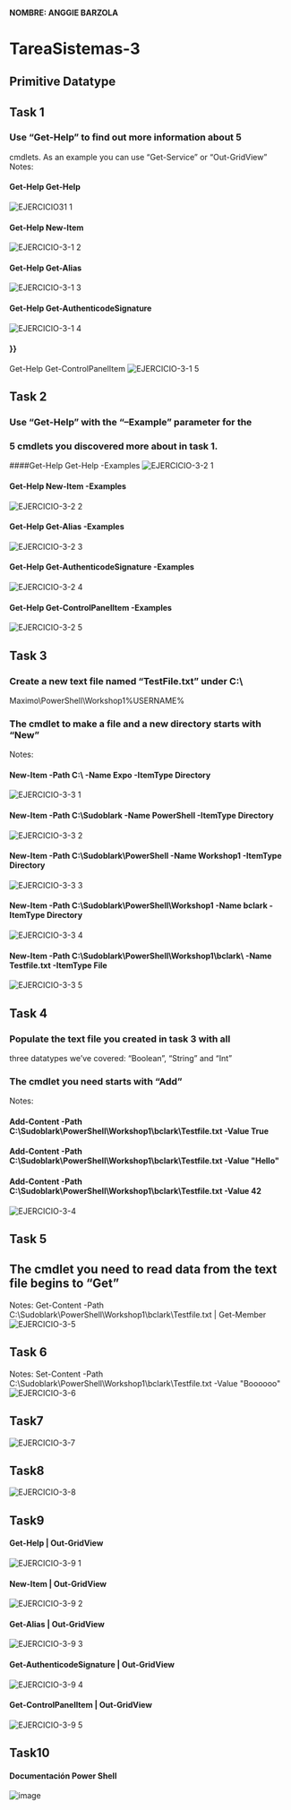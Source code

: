 #### NOMBRE: ANGGIE BARZOLA
# TareaSistemas-3
## Primitive Datatype
## Task 1
### Use “Get-Help” to find out more information about 5
cmdlets.
As an example you can use “Get-Service” or “Out-GridView”
Notes:
#### Get-Help Get-Help
![EJERCICIO31 1](https://user-images.githubusercontent.com/91564729/160583294-2ad54a38-2aad-4849-9111-43787f2449e3.JPG)
#### Get-Help New-Item
![EJERCICIO-3-1 2](https://user-images.githubusercontent.com/91564729/160583297-ff26cb0c-ac04-40ad-954f-56e32287ec5e.JPG)
#### Get-Help Get-Alias
![EJERCICIO-3-1 3](https://user-images.githubusercontent.com/91564729/160583301-849fff63-dff6-422f-b6b9-909d4b5b8e84.JPG)
#### Get-Help Get-AuthenticodeSignature
![EJERCICIO-3-1 4](https://user-images.githubusercontent.com/91564729/160583204-86944cd5-3153-4eca-888a-3565ee73092d.JPG)
#### }}
Get-Help Get-ControlPanelItem
![EJERCICIO-3-1 5](https://user-images.githubusercontent.com/91564729/160583212-8706c8c6-0c4b-44c8-894f-89b234d25928.JPG)

## Task 2
### Use “Get-Help” with the “–Example” parameter for the
### 5 cmdlets you discovered more about in task 1.

####Get-Help Get-Help -Examples
![EJERCICIO-3-2 1](https://user-images.githubusercontent.com/91564729/160656496-681c1dee-6592-444c-b1e6-c5dbcbe14acb.JPG)

#### Get-Help New-Item -Examples
![EJERCICIO-3-2 2](https://user-images.githubusercontent.com/91564729/160656501-684bde1e-0a6f-45a8-943a-6305d69d84a8.JPG)
#### Get-Help Get-Alias -Examples
![EJERCICIO-3-2 3](https://user-images.githubusercontent.com/91564729/160656502-1694ae62-4658-4719-919b-f1ae801e1252.JPG)
#### Get-Help Get-AuthenticodeSignature -Examples
![EJERCICIO-3-2 4](https://user-images.githubusercontent.com/91564729/160656504-998ba864-16de-4cf3-99f5-030bc450b5a0.JPG)

#### Get-Help Get-ControlPanelItem -Examples
![EJERCICIO-3-2 5](https://user-images.githubusercontent.com/91564729/160656505-8289c831-d6cd-416a-b089-8e3d3d1ec4cf.JPG)






## Task 3
### Create a new text file named “TestFile.txt” under C:\
Maximo\PowerShell\Workshop1\%USERNAME%
### The cmdlet to make a file and a new directory starts with “New”
Notes:
#### New-Item -Path C:\ -Name Expo -ItemType Directory
![EJERCICIO-3-3 1](https://user-images.githubusercontent.com/91564729/160583217-ba59de88-6992-49d0-9ea0-32790cf07986.JPG)
#### New-Item -Path C:\Sudoblark -Name PowerShell -ItemType Directory
![EJERCICIO-3-3 2](https://user-images.githubusercontent.com/91564729/160583220-33303547-7dd9-4c0c-b3eb-ac9f1f8c9ce5.JPG)

#### New-Item -Path C:\Sudoblark\PowerShell -Name Workshop1 -ItemType Directory
![EJERCICIO-3-3 3](https://user-images.githubusercontent.com/91564729/160583223-89d7185b-cc74-4f76-9b7f-429346182245.JPG)
#### New-Item -Path C:\Sudoblark\PowerShell\Workshop1 -Name bclark -ItemType Directory
![EJERCICIO-3-3 4](https://user-images.githubusercontent.com/91564729/160583228-d5dea15e-b5a3-46e6-b588-3d35cefb5f44.JPG)

#### New-Item -Path C:\Sudoblark\PowerShell\Workshop1\bclark\ -Name Testfile.txt -ItemType File

![EJERCICIO-3-3 5](https://user-images.githubusercontent.com/91564729/160583234-3b7aabf4-3851-44cb-9555-9142f0dd6dbd.JPG)

## Task 4
### Populate the text file you created in task 3 with all
three datatypes we’ve covered: “Boolean”, “String”
and “Int”
### The cmdlet you need starts with “Add”
Notes:
#### Add-Content -Path C:\Sudoblark\PowerShell\Workshop1\bclark\Testfile.txt -Value True
#### Add-Content -Path C:\Sudoblark\PowerShell\Workshop1\bclark\Testfile.txt -Value "Hello"
#### Add-Content -Path C:\Sudoblark\PowerShell\Workshop1\bclark\Testfile.txt -Value 42


![EJERCICIO-3-4](https://user-images.githubusercontent.com/91564729/160583237-46962f25-ee31-4d7c-934f-6a2bedb62862.JPG)

## Task 5
## The cmdlet you need to read data from the text file begins to “Get”
Notes:
Get-Content -Path C:\Sudoblark\PowerShell\Workshop1\bclark\Testfile.txt | Get-Member
![EJERCICIO-3-5](https://user-images.githubusercontent.com/91564729/160583245-f7a57378-bf02-4535-a598-14bd4d3faef2.JPG)

## Task 6
Notes:
Set-Content -Path C:\Sudoblark\PowerShell\Workshop1\bclark\Testfile.txt -Value "Boooooo"
![EJERCICIO-3-6](https://user-images.githubusercontent.com/91564729/160583252-8087bd0c-0191-45f0-9535-4da1c67a2ba1.JPG)

## Task7
![EJERCICIO-3-7](https://user-images.githubusercontent.com/91564729/160583257-8a64942d-c924-4ce7-9f15-e2505171936d.JPG)

## Task8
![EJERCICIO-3-8](https://user-images.githubusercontent.com/91564729/160583270-ddd78c6f-56c5-4d77-971f-be33a37853cc.JPG)

## Task9
#### Get-Help | Out-GridView
![EJERCICIO-3-9 1](https://user-images.githubusercontent.com/91564729/160583273-f90960fb-0af6-4ab7-9455-39c44c738653.JPG)
#### New-Item | Out-GridView
![EJERCICIO-3-9 2](https://user-images.githubusercontent.com/91564729/160583277-4c1a9146-3d75-47e1-a157-dc7302195e4e.JPG)

#### Get-Alias | Out-GridView
![EJERCICIO-3-9 3](https://user-images.githubusercontent.com/91564729/160583281-e774cc6d-f139-4e81-b7af-04286ef6f302.JPG)

#### Get-AuthenticodeSignature | Out-GridView
![EJERCICIO-3-9 4](https://user-images.githubusercontent.com/91564729/160583283-eafd88e3-abcc-496c-8e7d-ca5618423b27.JPG)

#### Get-ControlPanelItem | Out-GridView
![EJERCICIO-3-9 5](https://user-images.githubusercontent.com/91564729/160583291-0236228f-25ec-4417-97ec-cb631a78a165.JPG)





## Task10
#### Documentación Power Shell
![image](https://user-images.githubusercontent.com/91564729/160661855-a70079c6-8d5e-4dba-bd24-309281571d7c.png)

